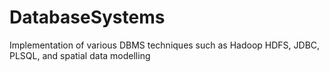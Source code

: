 # DatabaseSystems
Implementation of various DBMS techniques such as Hadoop HDFS, JDBC, PLSQL, and spatial data modelling
